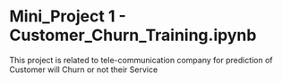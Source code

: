 #  Mini_Project 1 - Customer_Churn_Training.ipynb
This project is related to tele-communication company for prediction of Customer will Churn or not their Service 
